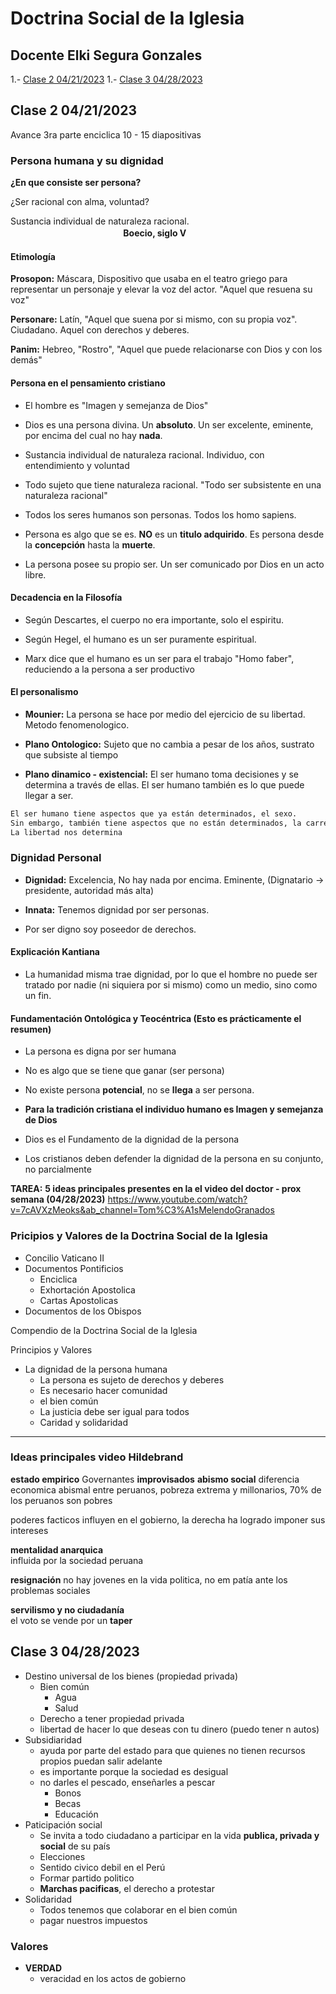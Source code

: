 # Doctrina Social de la Iglesia

## Docente Elki Segura Gonzales

1.- [Clase 2 04/21/2023](#clase-2-04212023)
1.- [Clase 3 04/28/2023](#clase-3-04282023)

## Clase 2 04/21/2023

Avance 3ra parte enciclica
10 - 15 diapositivas

### Persona humana y su dignidad

**¿En que consiste ser persona?**

¿Ser racional con alma, voluntad?

Sustancia individual de naturaleza racional.  
ㅤㅤㅤㅤㅤㅤㅤㅤㅤㅤㅤㅤㅤㅤ**Boecio, siglo V**

#### Etimología

**Prosopon:** Máscara, Dispositivo que usaba en el teatro griego para representar un personaje y elevar la voz del actor.
"Aquel que resuena su voz"

**Personare:** Latín, "Aquel que suena por si mismo, con su propia voz". Ciudadano. Aquel con derechos y deberes.

**Panim:** Hebreo, "Rostro", "Aquel que puede relacionarse con Dios y con los demás"

#### Persona en el pensamiento cristiano

* El hombre es "Imagen y semejanza de Dios"

* Dios es una persona divina. Un **absoluto**. Un ser excelente, eminente, por encima del cual no hay **nada**.

* Sustancia individual de naturaleza racional. Individuo, con entendimiento y voluntad

* Todo sujeto que tiene naturaleza racional. "Todo ser subsistente en una naturaleza racional"

* Todos los seres humanos son personas. Todos los homo sapiens.

* Persona es algo que se es. **NO** es un **titulo adquirido**. Es persona desde la **concepción** hasta la **muerte**.

* La persona posee su propio ser. Un ser comunicado por Dios en un acto libre.

#### Decadencia en la Filosofía

* Según Descartes, el cuerpo no era importante, solo el espiritu.

* Según Hegel, el humano es un ser puramente espiritual.

* Marx dice que el humano es un ser para el trabajo "Homo faber", reduciendo a la persona a ser productivo

#### El personalismo

* **Mounier:** La persona se hace por medio del ejercicio de su libertad. Metodo fenomenologico.

* **Plano Ontologico:** Sujeto que no cambia a pesar de los años, sustrato que subsiste al tiempo

* **Plano dinamico - existencial:** El ser humano toma decisiones y se determina a través de ellas. El ser humano también es lo que puede llegar a ser.

```html
El ser humano tiene aspectos que ya están determinados, el sexo. 
Sin embargo, también tiene aspectos que no están determinados, la carrera, la pareja. 
La libertad nos determina
```

### Dignidad Personal

* **Dignidad:** Excelencia, No hay nada por encima. Eminente, (Dignatario -> presidente, autoridad más alta)

* **Innata:** Tenemos dignidad por ser personas.

* Por ser digno soy poseedor de derechos.

#### Explicación Kantiana

* La humanidad misma trae dignidad, por lo que el hombre no puede ser tratado por nadie (ni siquiera por si mismo) como un medio, sino como un fin.

#### Fundamentación Ontológica y Teocéntrica (Esto es prácticamente el resumen)

* La persona es digna por ser humana

* No es algo que se tiene que ganar (ser persona)

* No existe persona **potencial**, no se **llega** a ser persona.

* **Para la tradición cristiana el individuo humano es Imagen y semejanza de Dios**

* Dios es el Fundamento de la dignidad de la persona

* Los cristianos deben defender la dignidad de la persona en su conjunto, no parcialmente

**TAREA:**
**5 ideas principales presentes en la el video del doctor - prox semana (04/28/2023)**
<https://www.youtube.com/watch?v=7cAVXzMeoks&ab_channel=Tom%C3%A1sMelendoGranados>

### Pricipios y Valores de la Doctrina Social de la Iglesia

* Concilio Vaticano II
* Documentos Pontificios
  * Enciclica
  * Exhortación Apostolica
  * Cartas Apostolicas
* Documentos de los Obispos

Compendio de la Doctrina Social de la Iglesia

Principios y Valores

* La dignidad de la persona humana
  * La persona es sujeto de derechos y deberes
  * Es necesario hacer comunidad
  * el bien común
  * La justicia debe ser igual para todos
  * Caridad y solidaridad

---

### Ideas principales video Hildebrand

**estado empirico**
    Governantes **improvisados**
**abismo social**
  diferencia economica abismal entre peruanos, pobreza extrema y millonarios, 70% de los peruanos son pobres

poderes facticos influyen en el gobierno, la derecha ha logrado imponer sus intereses  

**mentalidad anarquica**  
  influida por la sociedad peruana  

**resignación**
  no hay jovenes en la vida politica, no em patía ante los problemas sociales  

**servilismo y no ciudadanía**  
  el voto se vende por un **taper**  

## Clase 3 04/28/2023

* Destino universal de los bienes (propiedad privada)
  * Bien común
    * Agua
    * Salud
  * Derecho a tener propiedad privada
  * libertad de hacer lo que deseas con tu dinero (puedo tener n autos)
* Subsidiaridad
  * ayuda por parte del estado para que quienes no tienen recursos propios puedan salir adelante
  * es importante porque la sociedad es desigual
  * no darles el pescado, enseñarles a pescar
    * Bonos
    * Becas
    * Educación
* Paticipación social
  * Se invita a todo ciudadano a participar en la vida **publica, privada y social** de su país
  * Elecciones
  * Sentido civico debil en el Perú
  * Formar partido politico
  * **Marchas pacificas**, el derecho a protestar
* Solidaridad
  * Todos tenemos que colaborar en el bien común
  * pagar nuestros impuestos

### Valores

* **VERDAD**
  * veracidad en los actos de gobierno
